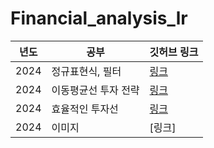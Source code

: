 # Financial_analysis_lr

년도 | 공부 | 깃허브 링크 |
|------|------------|-------------|
| 2024 | 정규표현식, 필터  | [링크](https://github.com/w00jji/Financial_analysis_lr/tree/main/%EA%B8%88%EC%9C%B5%EB%B6%84%EC%84%9D(%EC%A0%95%EA%B7%9C%ED%91%9C%ED%98%84%EC%8B%9D)_1017) | 
| 2024 | 이동평균선 투자 전략  | [링크](https://github.com/w00jji/Financial_analysis_lr/tree/main/%EA%B8%88%EC%9C%B5%EB%B6%84%EC%84%9D_1018)|
| 2024 | 효율적인 투자선  | [링크](https://github.com/w00jji/Financial_analysis_lr/tree/main/%EA%B8%88%EC%9C%B5%EB%B6%84%EC%84%9D_1021) |
| 2024 | 이미지  | [링크] |

 

